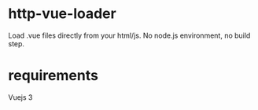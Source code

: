 # http-vue-loader
Load .vue files directly from your html/js. No node.js environment, no build step.

# requirements
Vuejs 3
